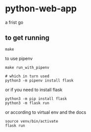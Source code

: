 # python-web-app

a frist go

## to get running

```
make
```

to use pipenv

```
make run_with_pipenv

# which in turn used
python3 -m pipenv install flask
```

or if you need to install flask

```
python3 -m pip install flask
python3 -m flask run
```

or according to virtual env and the docs

```
source venv/bin/activate
flask run
```

